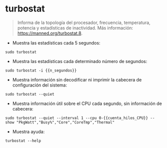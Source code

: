 # turbostat

> Informa de la topología del procesador, frecuencia, temperatura, potencia y estadísticas de inactividad.
> Más información: <https://manned.org/turbostat.8>.

- Muestra las estadísticas cada 5 segundos:

`sudo turbostat`

- Muestra las estadísticas cada determinado número de segundos:

`sudo turbostat -i {{n_segundos}}`

- Muestra información sin decodificar ni imprimir la cabecera de configuración del sistema:

`sudo turbostat --quiet`

- Muestra información útil sobre el CPU cada segundo, sin información de cabecera:

`sudo turbostat --quiet --interval 1 --cpu 0-{{cuenta_hilos_CPU}} --show "PkgWatt","Busy%","Core","CoreTmp","Thermal"`

- Muestra ayuda:

`turbostat --help`
